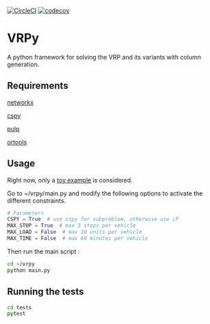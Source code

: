 [![CircleCI](https://circleci.com/gh/Kuifje02/vrpy.svg?style=svg)](https://circleci.com/gh/Kuifje02/vrpy)
[![codecov](https://codecov.io/gh/Kuifje02/vrpy/branch/master/graph/badge.svg)](https://codecov.io/gh/Kuifje02/vrpy)
# VRPy
A python framework for solving the VRP and its variants with column generation.

## Requirements

[networkx](https://pypi.org/project/networkx/)

[cspy](https://pypi.org/project/cspy/)

[pulp](https://pypi.org/project/PuLP/)

[ortools](https://developers.google.com/optimization/install/python)

## Usage

Right now, only a [toy example](https://fr.overleaf.com/read/zmqqdbgtmmnv
) is considered. 

Go to ~/vrpy/main.py and modify the following options to activate the different constraints. 

```python
# Parameters
CSPY = True  # use cspy for subproblem, otherwise use LP
MAX_STOP = True  # max 3 stops per vehicle
MAX_LOAD = False  # max 10 units per vehicle
MAX_TIME = False  # max 60 minutes per vehicle
```

Then run the main script :

```sh
cd ~/vrpy
python main.py
```



## Running the tests

```sh
cd tests
pytest
```
